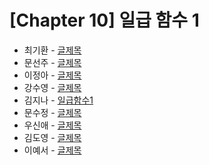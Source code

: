 # [Chapter 10] 일급 함수 1

- 최기환 - [글제목](링크)
- 문선주 - [글제목](링크)
- 이정아 - [글제목](링크)
- 강수영 - [글제목](링크)
- 김지나 - [일급함수1](https://zzinao.notion.site/chap-10-d74ba29dcaba42fa8772f4d5a50ee990?pvs=4)
- 문수정 - [글제목](링크)
- 우신애 - [글제목](링크)
- 김도영 - [글제목](링크)
- 이예서 - [글제목](링크)
